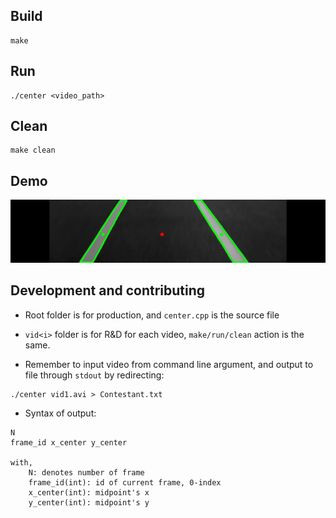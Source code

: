 
## Build
```
make
```

## Run
```
./center <video_path>
```

## Clean
```
make clean
```

## Demo
![Crop](demos/crop.png)


## Development and contributing

+ Root folder is for production, and `center.cpp` is the source file

+ `vid<i>` folder is for R&D for each video, `make/run/clean` action is the same.

+ Remember to input video from command line argument, and output to file through `stdout` by redirecting:

```
./center vid1.avi > Contestant.txt
```

+ Syntax of output:

```
N
frame_id x_center y_center

with,
    N: denotes number of frame
    frame_id(int): id of current frame, 0-index
    x_center(int): midpoint's x
    y_center(int): midpoint's y
```
